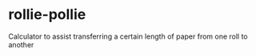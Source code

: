 # rollie-pollie
Calculator to assist transferring a certain length of paper from one roll to another
